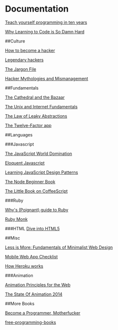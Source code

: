 # Documentation

[Teach yourself programming in ten years](http://norvig.com/21-days.html)

[Why Learning to Code is So Damn Hard](http://www.vikingcodeschool.com/posts/why-learning-to-code-is-so-damn-hard)

##Culture

[How to become a hacker](http://www.catb.org/esr/faqs/hacker-howto.html)

[Legendary hackers](http://www.autistici.org/rez/hackers.php)

[The Jargon File](http://www.catb.org/jargon/html/)

[Hacker Mythologies and Mismanagement](https://modelviewculture.com/pieces/hacker-mythologies-and-mismanagement)

##Fundamentals

[The Cathedral and the Bazaar](http://www.catb.org/esr/writings/cathedral-bazaar/cathedral-bazaar/)

[The Unix and Internet Fundamentals](http://en.tldp.org/HOWTO/Unix-and-Internet-Fundamentals-HOWTO/index.html)

[The Law of Leaky Abstractions](http://www.joelonsoftware.com/articles/LeakyAbstractions.html)

[The Twelve-Factor app](http://12factor.net/)

##Languages

###Javascript

[The JavaScript World Domination](https://medium.com/@slsoftworks/javascript-world-domination-af9ca2ee5070)

[Eloquent Javascript](http://fr.eloquentjavascript.net/contents.html)

[Learning JavaScript Design Patterns](http://www.addyosmani.com/resources/essentialjsdesignpatterns/book/)

[The Node Beginner Book](http://www.nodebeginner.org/)

[The Little Book on CoffeeScript](http://arcturo.github.io/library/coffeescript/index.html)

###Ruby

[Why's (Poignant) guide to Ruby](http://mislav.uniqpath.com/poignant-guide/book/chapter-1.html)

[Ruby Monk](https://rubymonk.com/)

###HTML
[Dive into HTML5](http://fortuito.us/diveintohtml5/)

##Misc

[Less is More: Fundamentals of Minimalist Web Design](http://webdesign.tutsplus.com/articles/less-is-more-fundamentals-of-minimalist-web-design--webdesign-8)

[Mobile Web App Checklist](http://www.luster.io/blog/9-29-14-mobile-web-checklist.html)

[How Heroku works](https://devcenter.heroku.com/articles/how-heroku-works)

###Animation

[Animation Principles for the Web](https://cssanimation.rocks/principles/)

[The State Of Animation 2014](http://www.smashingmagazine.com/2014/11/18/the-state-of-animation-2014/)

##More Books

[Become a Programmer, Motherfucker](http://programming-motherfucker.com/become.html)

[free-programming-books](https://github.com/vhf/free-programming-books/blob/master/free-courses-en.md)
